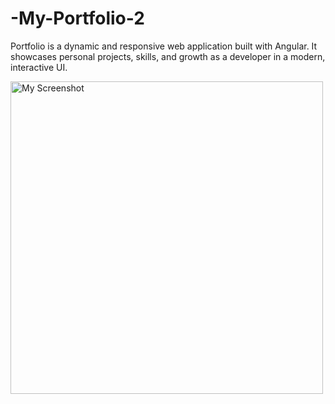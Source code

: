 # -My-Portfolio-2
Portfolio is a dynamic and responsive web application built with Angular. It showcases personal projects, skills, and growth as a developer in a modern, interactive UI.


<img src="assets/portfolioabout.png" alt="My Screenshot" width="500"/>
